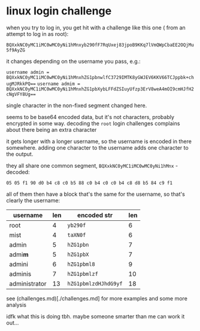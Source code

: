 # linux login challenge

when you try to log in, you get hit with a challenge like this one ( from an attempt to log in as root):

`BQXxkNC0yMC1iMC0wMC0yNi1hMnxyb290fF7RqUxej83jpoB9KKq7lVmQWpCbaEE2OQjMu5f9AyZG`

it changes depending on the username you pass, e.g.:

`username admin = BQXxkNC0yMC1iMC0wMC0yNi1hMnxhZG1pbnwlfC3729IMTK8yGWJEV6KKV66TCJppbk+chugMJRkkPQ==`
`username admim = BQXxkNC0yMC1iMC0wMC0yNi1hMnxhZG1pbXybLFFdZSIuyUfzp3ErV8weA4mOI9cmHJfH2cNgVFY8Ug==`

single character in the non-fixed segment changed here.

seems to be base64 encoded data, but it's not characters, probably encrypted in some way. 
decoding the `root` login challenges complains about there being an extra character

it gets longer with a longer username, so the username is encoded in there somewhere. adding one character to the username adds one character to the output.

they all share one common segment, `BQXxkNC0yMC1iMC0wMC0yNi1hMnx` - decoded:

`05 05 f1 90 d0 b4 c8 c0 b5 88 c0 b4 c0 c0 b4 c8 d8 b5 84 c9 f1`

all of them then have a block that's the same for the username, so that's clearly the username:

| username      | len   | encoded str          | len |
|---------------|-------|----------------------|-----|
| root          | 4     | `yb290f`             | 6   |
| mist          | 4     | `taXN0f`             | 6   |
| admin         | 5     | `hZG1pbn`            | 7   |
| admi**m**     | 5     | `hZG1pbX`            | 7   |
| admini        | 6     | `hZG1pbml8`          | 9   |
| adminis       | 7     | `hZG1pbmlzf`         | 10  |
| administrator | 13    | `hZG1pbmlzdHJhdG9yf`  | 18  |

see (challenges.md)[./challenges.md] for more examples and some more analysis

idfk what this is doing tbh. maybe someone smarter than me can work it out...
